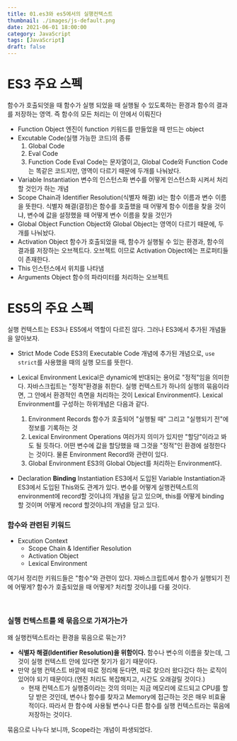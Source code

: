 ```yaml
---
title: 01.es3와 es5에서의 실행컨텍스트
thumbnail: ./images/js-default.png
date: 2021-06-01 18:00:00
category: JavaScript
tags: [JavaScript]
draft: false
---
```



# ES3 주요 스펙

함수가 호출되엇을 때 함수가 실행 되었을 때 실행될 수 있도록하는 환경과 함수의 결과를 저장하는 영역. 즉 함수의 모든 처리는 이 안에서 이뤄진다

- Function Object
  엔진이 function 키워드를 만들었을 때 만드는 object
- Excutable Code(실행 가능한 코드)의 종류
  1. Global Code
  2. Eval Code
  3. Function Code
     Eval Code는 문자열이고, Global Code와 Function Code는 똑같은 코드지만, 영역이 다르기 때문에 두개를 나눠놨다.
- Variable Instantiation 변수의 인스턴스화
  변수를 어떻게 인스턴스화 시켜서 처리할 것인가 하는 개념
- Scope Chain과 Identifier Resolution(식별자 해결)
  id는 함수 이름과 변수 이름을 뜻한다.
  식별자 해결(결정)은 함수를 호출했을 때 어떻게 함수 이름을 찾을 것이냐, 변수에 값을 설정했을 때 어떻게 변수 이름을 찾을 것인가
- Global Object
  Function Object와 Global Object는 영역이 다르기 때문에, 두 개를 나눠놨다.
- Activation Object
  함수가 호출되었을 때, 함수가 실행될 수 있는 환경과, 함수의 결과를 저장하는 오브젝트다. 오브젝트 이므로 Activation Object에는 프로퍼티들이 존재한다.
- This
  인스턴스에서 위치를 나타냄
- Arguments Object
  함수의 파라미터를 처리하는 오브젝트

# ES5의 주요 스펙

실행 컨텍스트는 ES3나 ES5에서 역할이 다르진 않다. 그러나 ES3에서 추가된 개념들을 알아보자.

- Strict Mode Code
  ES3의 Executable Code 개념에 추가된 개념으로, `use strict`를 사용했을 때의 실행 모드를 뜻한다.
- Lexical Environment
  Lexical은 dynamic에 반대되는 용어로 "정적"임을 의미한다. 자바스크립트는 "정적"환경을 취한다. 실행 컨텍스트가 하나의 실행의 묶음이라면, 그 안에서 환경적인 측면을 처리하는 것이 Lexical Environment다. Lexical Environment를 구성하는 하위개념은 다음과 같다.

  1. Environment Records
     함수가 호출되어 "실행될 때" 그리고 "실행되기 전"에 정보를 기록하는 것
  2. Lexical Environment Operations
     여러가지 의미가 있지만 "할당"이라고 봐도 될 듯하다. 어떤 변수에 값을 할당했을 때 그것을 "정적"인 환경에 설정한다는 것이다. 물론 Environment Record와 관련이 있다.
  3. Global Environment
     ES3의 Global Object를 처리하는 Environment다.

- Declaration **Binding** Instantiation
  ES3에서 도입된 Variable Instantiation과 ES3에서 도입된 This와도 관계가 있다. 변수를 어떻게 실행컨텍스트의 environment에 record할 것이냐의 개념을 담고 있으며, this를 어떻게 binding 할 것이며 어떻게 record 할것이냐의 개념을 담고 있다.

### 함수와 관련된 키워드

- Excution Context
  - Scope Chain & Identifier Resolution
  - Activation Object
  - Lexical Environment

여기서 정리한 키워드들은 "함수"와 관련이 있다. 자바스크립트에서 함수가 실행되기 전에 어떻게? 함수가 호출되었을 때 어떻게? 처리할 것이냐를 다룰 것이다.

<br>

### 실행 컨텍스트를 왜 묶음으로 가져가는가

왜 실행컨텍스트라는 환경을 묶음으로 묶는가?

- **식별자 해결(Identifier Resolution)을 위함이다.** 함수나 변수의 이름을 찾는데, 그것이 실행 컨텍스트 안에 있다면 찾기가 쉽기 때문이다.
- 만약 실행 컨텍스트 바깥에 따로 정리해 둔다면, 따로 찾으러 왔다갔다 하는 로직이 있어야 되기 때문이다.(엔진 처리도 복잡해지고, 시간도 오래걸릴 것이다.)
  - 현재 컨텍스트가 실행중이라는 것의 의미는 지금 메모리에 로드되고 CPU를 할당 받은 것인데, 변수나 함수를 찾자고 Memory에 접근하는 것은 매우 비효율적이다. 따라서 한 함수에 사용될 변수나 다른 함수를 실행 컨텍스트라는 묶음에 저장하는 것이다.

묶음으로 나누다 보니까, Scope라는 개념이 파생되었다.

